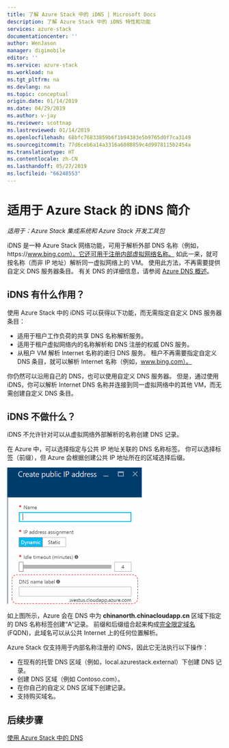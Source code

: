 ```yaml
---
title: 了解 Azure Stack 中的 iDNS | Microsoft Docs
description: 了解 Azure Stack 中的 iDNS 特性和功能
services: azure-stack
documentationcenter: ''
author: WenJason
manager: digimobile
editor: ''
ms.service: azure-stack
ms.workload: na
ms.tgt_pltfrm: na
ms.devlang: na
ms.topic: conceptual
origin.date: 01/14/2019
ms.date: 04/29/2019
ms.author: v-jay
ms.reviewer: scottnap
ms.lastreviewed: 01/14/2019
ms.openlocfilehash: 68bfc76833859b6f1b94383e5b9765d0f7ca3149
ms.sourcegitcommit: 77d6ceb6a14a3316a6088859c4d9978115b2454a
ms.translationtype: HT
ms.contentlocale: zh-CN
ms.lasthandoff: 05/27/2019
ms.locfileid: "66248553"
---
```

# <a name="introducing-idns-for-azure-stack"></a>适用于 Azure Stack 的 iDNS 简介

*适用于：Azure Stack 集成系统和 Azure Stack 开发工具包*

iDNS 是一种 Azure Stack 网络功能，可用于解析外部 DNS 名称（例如，https:\//www.bing.com）。它还可用于注册内部虚拟网络名称。 如此一来，就可按名称（而非 IP 地址）解析同一虚拟网络上的 VM。 使用此方法，不再需要提供自定义 DNS 服务器条目。 有关 DNS 的详细信息，请参阅 [Azure DNS 概述](/dns/dns-overview)。

## <a name="what-does-idns-do"></a>iDNS 有什么作用？

使用 Azure Stack 中的 iDNS 可以获得以下功能，而无需指定自定义 DNS 服务器条目：

- 适用于租户工作负荷的共享 DNS 名称解析服务。
- 适用于租户虚拟网络内的名称解析和 DNS 注册的权威 DNS 服务。
- 从租户 VM 解析 Internet 名称的递归 DNS 服务。 租户不再需要指定自定义 DNS 条目，就可以解析 Internet 名称（例如，www.bing.com）。

你仍然可以沿用自己的 DNS，也可以使用自定义 DNS 服务器。 但是，通过使用 iDNS，你可以解析 Internet DNS 名称并连接到同一虚拟网络中的其他 VM，而无需创建自定义 DNS 条目。

## <a name="what-doesnt-idns-do"></a>iDNS 不做什么？

iDNS 不允许针对可以从虚拟网络外部解析的名称创建 DNS 记录。

在 Azure 中，可以选择指定与公共 IP 地址关联的 DNS 名称标签。 你可以选择标签（前缀），但 Azure 会根据创建公共 IP 地址所在的区域选择后缀。

![DNS 名称标签示例](media/azure-stack-understanding-dns-in-tp2/image3.png)

如上图所示，Azure 会在 DNS 中为 **chinanorth.chinacloudapp.cn** 区域下指定的 DNS 名称标签创建“A”记录。 前缀和后缀组合起来构成[完全限定域名](https://en.wikipedia.org/wiki/Fully_qualified_domain_name) (FQDN)，此域名可以从公共 Internet 上的任何位置解析。

Azure Stack 仅支持用于内部名称注册的 iDNS，因此它无法执行以下操作：

- 在现有的托管 DNS 区域（例如，local.azurestack.external）下创建 DNS 记录。
- 创建 DNS 区域（例如 Contoso.com）。
- 在你自己的自定义 DNS 区域下创建记录。
- 支持购买域名。

## <a name="next-steps"></a>后续步骤

[使用 Azure Stack 中的 DNS](azure-stack-dns.md)

<!-- Update_Description: wording update -->